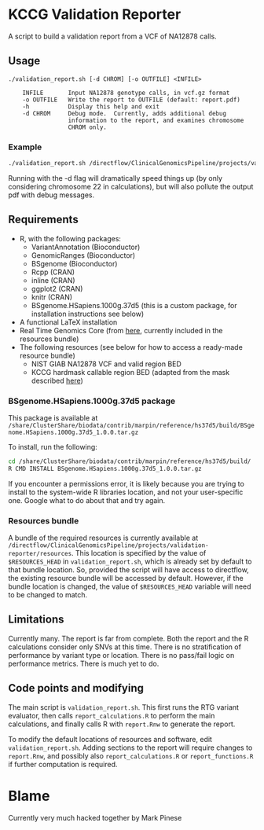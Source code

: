# KCCG Validation Reporter

A script to build a validation report from a VCF of NA12878 calls.



## Usage

```
./validation_report.sh [-d CHROM] [-o OUTFILE] <INFILE>

    INFILE       Input NA12878 genotype calls, in vcf.gz format
    -o OUTFILE   Write the report to OUTFILE (default: report.pdf)
    -h           Display this help and exit
    -d CHROM     Debug mode.  Currently, adds additional debug 
                 information to the report, and examines chromosome
                 CHROM only.
```



### Example

```bash
./validation_report.sh /directflow/ClinicalGenomicsPipeline/projects/validation-reporter/test_data/HiSeqX_v2_TKCC/R_150203_DAVMIL1_FGS_M001.hc.vqsr.vep.vcf.gz
```

Running with the -d flag will dramatically speed things up (by only considering chromosome 22 in calculations), but will also pollute the output pdf with debug messages.



## Requirements

* R, with the following packages:
  * VariantAnnotation (Bioconductor)
  * GenomicRanges (Bioconductor)
  * BSgenome (Bioconductor)
  * Rcpp (CRAN)
  * inline (CRAN)
  * ggplot2 (CRAN)
  * knitr (CRAN)
  * BSgenome.HSapiens.1000g.37d5 (this is a custom package, for installation instructions see below)
* A functional LaTeX installation
* Real Time Genomics Core (from [here](http://realtimegenomics.com/products/rtg-core-downloads/), currently included in the resources bundle)
* The following resources (see below for how to access a ready-made resource bundle)
  * NIST GIAB NA12878 VCF and valid region BED
  * KCCG hardmask callable region BED (adapted from the mask described [here](https://ccg.garvan.org.au/confluence/display/TxGen/Depth+and+quality+requirements+for+clinical+sequencing))



### BSgenome.HSapiens.1000g.37d5 package

This package is available at `/share/ClusterShare/biodata/contrib/marpin/reference/hs37d5/build/BSgenome.HSapiens.1000g.37d5_1.0.0.tar.gz`

To install, run the following:

```bash
cd /share/ClusterShare/biodata/contrib/marpin/reference/hs37d5/build/
R CMD INSTALL BSgenome.HSapiens.1000g.37d5_1.0.0.tar.gz
```

If you encounter a permissions error, it is likely because you are trying to install to the system-wide R libraries location, and not your user-specific one.  Google what to do about that and try again.



### Resources bundle

A bundle of the required resources is currently available at `/directflow/ClinicalGenomicsPipeline/projects/validation-reporter/resources`.  This location is specified by the value of `$RESOURCES_HEAD` in `validation_report.sh`, which is already set by default to that bundle location.  So, provided the script will have access to directflow, the existing resource bundle will be accessed by default.  However, if the bundle 
location is changed, the value of `$RESOURCES_HEAD` variable will need to be changed to match.


## Limitations

Currently many.  The report is far from complete.  Both the report and the R calculations consider only SNVs at this time.  There is no stratification of performance by variant type or location.  There is no pass/fail logic on performance metrics.  There is much yet to do.


## Code points and modifying

The main script is `validation_report.sh`.  This first runs the RTG variant evaluator, then calls `report_calculations.R` to perform the main calculations, and finally calls R with `report.Rnw` to generate the report.

To modify the default locations of resources and software, edit `validation_report.sh`.  Adding sections to the report will require changes to `report.Rnw`, and possibly also `report_calculations.R` or `report_functions.R` if further computation is required.


# Blame

Currently very much hacked together by Mark Pinese
